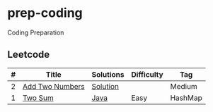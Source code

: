 # prep-coding
Coding Preparation

## Leetcode

|  #  |      Title     |   Solutions   | Difficulty  | Tag
|-----|----------------|---------------|-------------|-------------
|2|[Add Two Numbers](https://leetcode.com/problems/add-two-numbers/)|[Solution](../master/leetcode/AddTwoNo.java) | |Medium | LinkedList
|1|[Two Sum](https://leetcode.com/problems/two-sum/)|[Java](../master/leetcode/TwoSum.java)|Easy| HashMap

